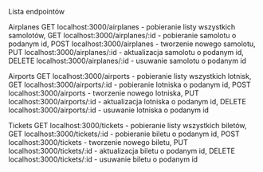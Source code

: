 Lista endpointów

Airplanes
GET localhost:3000/airplanes - pobieranie listy wszystkich samolotów,
GET localhost:3000/airplanes/:id - pobieranie samolotu o podanym id,
POST localhost:3000/airplanes - tworzenie nowego samolotu,
PUT localhost:3000/airplanes/:id - aktualizacja samolotu o podanym id,
DELETE localhost:3000/airplanes/:id - usuwanie samolotu o podanym id

Airports
GET localhost:3000/airports - pobieranie listy wszystkich lotnisk,
GET localhost:3000/airports/:id - pobieranie lotniska o podanym id,
POST localhost:3000/airports - tworzenie nowego lotniska,
PUT localhost:3000/airports/:id - aktualizacja lotniska o podanym id,
DELETE localhost:3000/airports/:id - usuwanie lotniska o podanym id

Tickets
GET localhost:3000/tickets - pobieranie listy wszystkich biletów,
GET localhost:3000/tickets/:id - pobieranie biletu o podanym id,
POST localhost:3000/tickets - tworzenie nowego biletu,
PUT localhost:3000/tickets/:id - aktualizacja biletu o podanym id,
DELETE localhost:3000/tickets/:id - usuwanie biletu o podanym id
